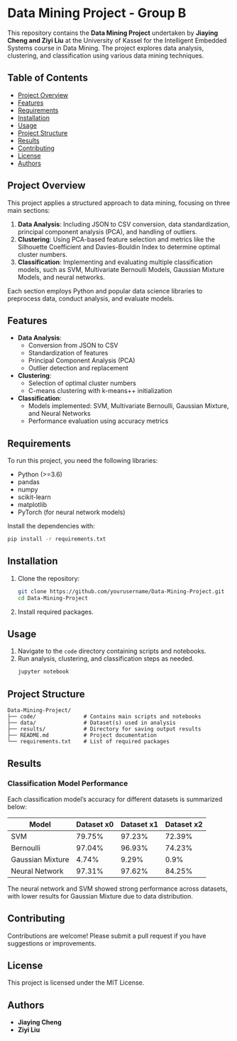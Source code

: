 # Data Mining Project - Group B

This repository contains the **Data Mining Project** undertaken by **Jiaying Cheng and Ziyi Liu** at the University of Kassel for the Intelligent Embedded Systems course in Data Mining. The project explores data analysis, clustering, and classification using various data mining techniques.

## Table of Contents

- [Project Overview](#project-overview)
- [Features](#features)
- [Requirements](#requirements)
- [Installation](#installation)
- [Usage](#usage)
- [Project Structure](#project-structure)
- [Results](#results)
- [Contributing](#contributing)
- [License](#license)
- [Authors](#authors)

## Project Overview

This project applies a structured approach to data mining, focusing on three main sections:
1. **Data Analysis**: Including JSON to CSV conversion, data standardization, principal component analysis (PCA), and handling of outliers.
2. **Clustering**: Using PCA-based feature selection and metrics like the Silhouette Coefficient and Davies-Bouldin Index to determine optimal cluster numbers.
3. **Classification**: Implementing and evaluating multiple classification models, such as SVM, Multivariate Bernoulli Models, Gaussian Mixture Models, and neural networks.

Each section employs Python and popular data science libraries to preprocess data, conduct analysis, and evaluate models.

## Features

- **Data Analysis**:
  - Conversion from JSON to CSV
  - Standardization of features
  - Principal Component Analysis (PCA)
  - Outlier detection and replacement
- **Clustering**:
  - Selection of optimal cluster numbers
  - C-means clustering with k-means++ initialization
- **Classification**:
  - Models implemented: SVM, Multivariate Bernoulli, Gaussian Mixture, and Neural Networks
  - Performance evaluation using accuracy metrics

## Requirements

To run this project, you need the following libraries:

- Python (>=3.6)
- pandas
- numpy
- scikit-learn
- matplotlib
- PyTorch (for neural network models)

Install the dependencies with:

```bash
pip install -r requirements.txt
```

## Installation

1. Clone the repository:
   ```bash
   git clone https://github.com/yourusername/Data-Mining-Project.git
   cd Data-Mining-Project
   ```

2. Install required packages.

## Usage

1. Navigate to the `code` directory containing scripts and notebooks.
2. Run analysis, clustering, and classification steps as needed.
   ```bash
   jupyter notebook
   ```

## Project Structure

```plaintext
Data-Mining-Project/
├── code/               # Contains main scripts and notebooks
├── data/               # Dataset(s) used in analysis
├── results/            # Directory for saving output results
├── README.md           # Project documentation
└── requirements.txt    # List of required packages
```

## Results

### Classification Model Performance

Each classification model’s accuracy for different datasets is summarized below:

| Model                | Dataset x0 | Dataset x1 | Dataset x2 |
|----------------------|------------|------------|------------|
| SVM                  | 79.75%     | 97.23%     | 72.39%     |
| Bernoulli            | 97.04%     | 96.93%     | 74.23%     |
| Gaussian Mixture     | 4.74%      | 9.29%      | 0.9%       |
| Neural Network       | 97.31%     | 97.62%     | 84.25%     |

The neural network and SVM showed strong performance across datasets, with lower results for Gaussian Mixture due to data distribution.

## Contributing

Contributions are welcome! Please submit a pull request if you have suggestions or improvements.

## License

This project is licensed under the MIT License.

## Authors

- **Jiaying Cheng**
- **Ziyi Liu**

